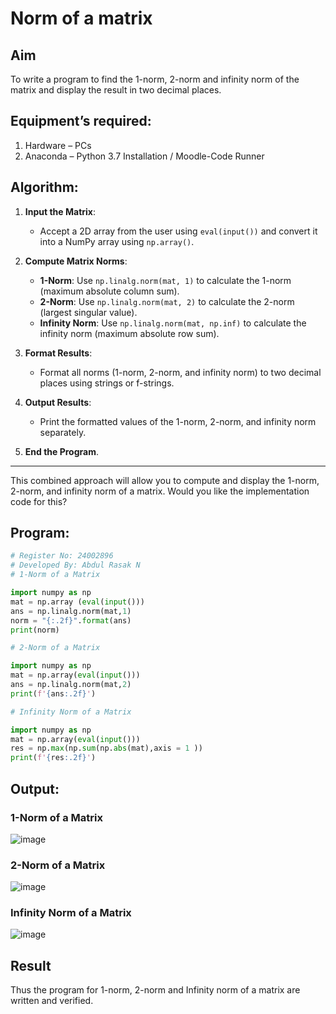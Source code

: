 # Norm of a matrix
## Aim
To write a program to find the 1-norm, 2-norm and infinity norm of the matrix and display the result in two decimal places.
## Equipment’s required:
1.	Hardware – PCs
2.	Anaconda – Python 3.7 Installation / Moodle-Code Runner
## Algorithm:
1. **Input the Matrix**:  
   - Accept a 2D array from the user using `eval(input())` and convert it into a NumPy array using `np.array()`.

2. **Compute Matrix Norms**:  
   - **1-Norm**: Use `np.linalg.norm(mat, 1)` to calculate the 1-norm (maximum absolute column sum).  
   - **2-Norm**: Use `np.linalg.norm(mat, 2)` to calculate the 2-norm (largest singular value).  
   - **Infinity Norm**: Use `np.linalg.norm(mat, np.inf)` to calculate the infinity norm (maximum absolute row sum).

3. **Format Results**:  
   - Format all norms (1-norm, 2-norm, and infinity norm) to two decimal places using strings or f-strings.

4. **Output Results**:  
   - Print the formatted values of the 1-norm, 2-norm, and infinity norm separately.

5. **End the Program**.  
---

This combined approach will allow you to compute and display the 1-norm, 2-norm, and infinity norm of a matrix. Would you like the implementation code for this?
## Program:
```Python
# Register No: 24002896
# Developed By: Abdul Rasak N 
# 1-Norm of a Matrix

import numpy as np 
mat = np.array (eval(input()))
ans = np.linalg.norm(mat,1)
norm = "{:.2f}".format(ans)
print(norm)

# 2-Norm of a Matrix

import numpy as np
mat = np.array(eval(input()))
ans = np.linalg.norm(mat,2)
print(f'{ans:.2f}')

# Infinity Norm of a Matrix

import numpy as np 
mat = np.array(eval(input()))
res = np.max(np.sum(np.abs(mat),axis = 1 ))
print(f'{res:.2f}')


```
## Output:
### 1-Norm of a Matrix
![image](https://github.com/user-attachments/assets/1814526d-8c33-45ec-b09e-588d4421bed2)


### 2-Norm of a Matrix
![image](https://github.com/user-attachments/assets/23242a62-5ee4-4c64-b759-b47b22410e9c)


### Infinity Norm of a Matrix
![image](https://github.com/user-attachments/assets/f8444d0f-7d31-4644-a5c2-db012369b5c0)

## Result
Thus the program for 1-norm, 2-norm and Infinity norm of a matrix are written and verified.
